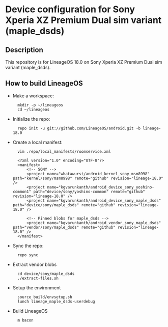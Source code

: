 Device configuration for Sony Xperia XZ Premium Dual sim variant (maple_dsds)
========================================================

Description
-----------

This repository is for LineageOS 18.0 on Sony Xperia XZ Premium Dual sim variant (maple_dsds).

How to build LineageOS
----------------------

* Make a workspace:

        mkdir -p ~/lineageos
        cd ~/lineageos

* Initialize the repo:

        repo init -u git://github.com/LineageOS/android.git -b lineage-18.0

* Create a local manifest:

        vim .repo/local_manifests/roomservice.xml

        <?xml version="1.0" encoding="UTF-8"?>
        <manifest>
            <!-- SONY -->
            <project name="whatawurst/android_kernel_sony_msm8998" path="kernel/sony/msm8998" remote="github" revision="lineage-18.0" />
            <project name="kgvarunkanth/android_device_sony_yoshino-common1" path="device/sony/yoshino-common" remote="github" revision="lineage-18.0" />
            <project name="kgvarunkanth/android_device_sony_maple_dsds" path="device/sony/maple_dsds" remote="github" revision="lineage-18.0" />

            <!-- Pinned blobs for maple_dsds -->
            <project name="kgvarunkanth/android_vendor_sony_maple_dsds" path="vendor/sony/maple_dsds" remote="github" revision="lineage-18.0" />
        </manifest>

* Sync the repo:

        repo sync

* Extract vendor blobs

        cd device/sony/maple_dsds
        ./extract-files.sh

* Setup the environment

        source build/envsetup.sh
        lunch lineage_maple_dsds-userdebug

* Build LineageOS

        m bacon
